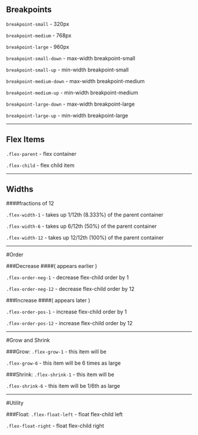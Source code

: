 Breakpoints
-----------

`breakpoint-small` - 320px

`breakpoint-medium` - 768px

`breakpoint-large` - 960px


`breakpoint-small-down` - max-width breakpoint-small

`breakpoint-small-up` - min-width breakpoint-small

`breakpoint-medium-down` - max-width breakpoint-medium

`breakpoint-medium-up` - min-width breakpoint-medium

`breakpoint-large-down` - max-width breakpoint-large

`breakpoint-large-up` - min-width breakpoint-large

___

Flex Items
-----------

`.flex-parent` - flex container 

`.flex-child` - flex child item

___

Widths
-----------
####fractions of 12

`.flex-width-1` - takes up 1/12th (8.333%) of the parent container

`.flex-width-6` - takes up 6/12th (50%) of the parent container

`.flex-width-12` - takes up 12/12th (100%) of the parent container

___

#Order

###Decrease
####( appears earlier )

`.flex-order-neg-1` - decrease flex-child order by 1

`.flex-order-neg-12` - decrease flex-child order by 12

###Increase
####( appears later )

`.flex-order-pos-1` - increase flex-child order by 1

`.flex-order-pos-12` - increase flex-child order by 12

___

#Grow and Shrink

###Grow:
`.flex-grow-1` - this item will be 

`.flex-grow-6` - this item will be 6 times as large


###Shrink:
`.flex-shrink-1` - this item will be

`.flex-shrink-6` - this item will be 1/6th as large

___

#Utility

###Float:
`.flex-float-left` - float flex-child left

`.flex-float-right` - float flex-child right
